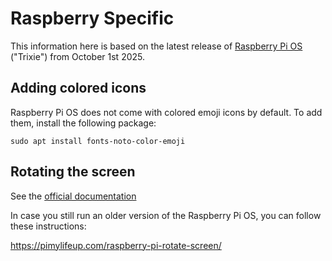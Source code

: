 # Raspberry Specific

This information here is based on the latest release of 
[Raspberry Pi OS](https://www.raspberrypi.com/software/operating-systems/) ("Trixie") from October 1st 2025.

## Adding colored icons

Raspberry Pi OS does not come with colored emoji icons by default. To add them, install the following package:

```shell
sudo apt install fonts-noto-color-emoji
```

## Rotating the screen

See the [official documentation](https://www.raspberrypi.com/documentation/computers/configuration.html#set-resolution-and-rotation)

In case you still run an older version of the Raspberry Pi OS, you can follow these instructions:

https://pimylifeup.com/raspberry-pi-rotate-screen/
